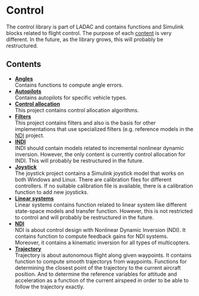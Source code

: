 # Control

The control library is part of LADAC and contains functions and Simulink blocks related to flight control.
The purpose of each [content](Contents) is very different.
In the future, as the library grows, this will probably be restructured.


## Contents

- [**Angles**](angles)  
Contains functions to compute angle errors.
- [**Autopilots**](autopilots)  
Contains autopilots for specific vehicle types.
- [**Control allocation**](control_allocation)  
This project contains control allocation algorithms.
- [**Filters**](filters)  
This project contains filters and also is the basis for other implementations that use specialized filters
(e.g. reference models in the [NDI](NDI) project.
- [**INDI**](INDI)  
INDI should contain models related to incremental nonlinear dynamic inversion.
However, the only content is currently control allocation for INDI.
This will probably be restructured in the future.
- [**Joystick**](joystick)  
The joystick project contains a Simulink joystick model that works on both Windows and Linux.
There are calibration files for different controllers.
If no suitable calibration file is available, there is a calibration function to add new joysticks.
- [**Linear systems**](linear_systems)  
Linear systems contains function related to linear system like different state-space models and transfer function.
However, this is not restricted to control and will probably be restructured in the future.
- [**NDI**](NDI)  
NDI is about control design with Nonlinear Dynamic Inversion (NDI).
It contains function to compute feedback gains for NDI systems.
Moreover, it contains a kinematic inversion for all types of multicopters.
- [**Trajectory**](trajectory)  
Trajectory is about autonomous flight along given waypoints.
It contains function to compute smooth trajectorys from waypoints. 
Functions for determining the closest point of the trajectory to the current aircraft position.
And to determine the reference variables for attitude and acceleration as a function of the current airspeed in order to be able to follow the trajectory exactly.
